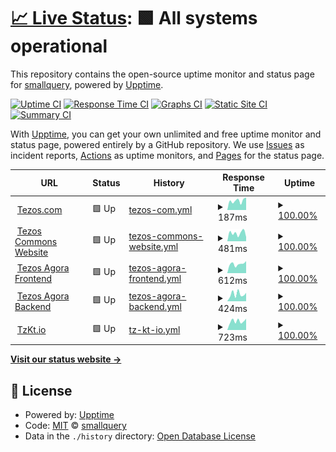 # [📈 Live Status](https://smallquery.github.io): <!--live status--> **🟩 All systems operational**

This repository contains the open-source uptime monitor and status page for [smallquery](https://smallquery.github.io), powered by [Upptime](https://github.com/upptime/upptime).

[![Uptime CI](https://github.com/smallquery/uptime/workflows/Uptime%20CI/badge.svg)](https://github.com/smallquery/uptime/actions?query=workflow%3A%22Uptime+CI%22)
[![Response Time CI](https://github.com/smallquery/uptime/workflows/Response%20Time%20CI/badge.svg)](https://github.com/smallquery/uptime/actions?query=workflow%3A%22Response+Time+CI%22)
[![Graphs CI](https://github.com/smallquery/uptime/workflows/Graphs%20CI/badge.svg)](https://github.com/smallquery/uptime/actions?query=workflow%3A%22Graphs+CI%22)
[![Static Site CI](https://github.com/smallquery/uptime/workflows/Static%20Site%20CI/badge.svg)](https://github.com/smallquery/uptime/actions?query=workflow%3A%22Static+Site+CI%22)
[![Summary CI](https://github.com/smallquery/uptime/workflows/Summary%20CI/badge.svg)](https://github.com/smallquery/uptime/actions?query=workflow%3A%22Summary+CI%22)

With [Upptime](https://upptime.js.org), you can get your own unlimited and free uptime monitor and status page, powered entirely by a GitHub repository. We use [Issues](https://github.com/smallquery/uptime/issues) as incident reports, [Actions](https://github.com/smallquery/uptime/actions) as uptime monitors, and [Pages](https://smallquery.github.io) for the status page.

<!--start: status pages-->
<!-- This summary is generated by Upptime (https://github.com/upptime/upptime) -->
<!-- Do not edit this manually, your changes will be overwritten -->
<!-- prettier-ignore -->
| URL | Status | History | Response Time | Uptime |
| --- | ------ | ------- | ------------- | ------ |
| <img alt="" src="https://favicons.githubusercontent.com/tezos.com" height="13"> [Tezos.com](https://tezos.com) | 🟩 Up | [tezos-com.yml](https://github.com/smallquery/uptime/commits/HEAD/history/tezos-com.yml) | <details><summary><img alt="Response time graph" src="./graphs/tezos-com/response-time-week.png" height="20"> 187ms</summary><br><a href="https://smallquery.github.io/uptime/history/tezos-com"><img alt="Response time 252" src="https://img.shields.io/endpoint?url=https%3A%2F%2Fraw.githubusercontent.com%2Fsmallquery%2Fuptime%2FHEAD%2Fapi%2Ftezos-com%2Fresponse-time.json"></a><br><a href="https://smallquery.github.io/uptime/history/tezos-com"><img alt="24-hour response time 207" src="https://img.shields.io/endpoint?url=https%3A%2F%2Fraw.githubusercontent.com%2Fsmallquery%2Fuptime%2FHEAD%2Fapi%2Ftezos-com%2Fresponse-time-day.json"></a><br><a href="https://smallquery.github.io/uptime/history/tezos-com"><img alt="7-day response time 187" src="https://img.shields.io/endpoint?url=https%3A%2F%2Fraw.githubusercontent.com%2Fsmallquery%2Fuptime%2FHEAD%2Fapi%2Ftezos-com%2Fresponse-time-week.json"></a><br><a href="https://smallquery.github.io/uptime/history/tezos-com"><img alt="30-day response time 226" src="https://img.shields.io/endpoint?url=https%3A%2F%2Fraw.githubusercontent.com%2Fsmallquery%2Fuptime%2FHEAD%2Fapi%2Ftezos-com%2Fresponse-time-month.json"></a><br><a href="https://smallquery.github.io/uptime/history/tezos-com"><img alt="1-year response time 252" src="https://img.shields.io/endpoint?url=https%3A%2F%2Fraw.githubusercontent.com%2Fsmallquery%2Fuptime%2FHEAD%2Fapi%2Ftezos-com%2Fresponse-time-year.json"></a></details> | <details><summary><a href="https://smallquery.github.io/uptime/history/tezos-com">100.00%</a></summary><a href="https://smallquery.github.io/uptime/history/tezos-com"><img alt="All-time uptime 100.00%" src="https://img.shields.io/endpoint?url=https%3A%2F%2Fraw.githubusercontent.com%2Fsmallquery%2Fuptime%2FHEAD%2Fapi%2Ftezos-com%2Fuptime.json"></a><br><a href="https://smallquery.github.io/uptime/history/tezos-com"><img alt="24-hour uptime 100.00%" src="https://img.shields.io/endpoint?url=https%3A%2F%2Fraw.githubusercontent.com%2Fsmallquery%2Fuptime%2FHEAD%2Fapi%2Ftezos-com%2Fuptime-day.json"></a><br><a href="https://smallquery.github.io/uptime/history/tezos-com"><img alt="7-day uptime 100.00%" src="https://img.shields.io/endpoint?url=https%3A%2F%2Fraw.githubusercontent.com%2Fsmallquery%2Fuptime%2FHEAD%2Fapi%2Ftezos-com%2Fuptime-week.json"></a><br><a href="https://smallquery.github.io/uptime/history/tezos-com"><img alt="30-day uptime 100.00%" src="https://img.shields.io/endpoint?url=https%3A%2F%2Fraw.githubusercontent.com%2Fsmallquery%2Fuptime%2FHEAD%2Fapi%2Ftezos-com%2Fuptime-month.json"></a><br><a href="https://smallquery.github.io/uptime/history/tezos-com"><img alt="1-year uptime 100.00%" src="https://img.shields.io/endpoint?url=https%3A%2F%2Fraw.githubusercontent.com%2Fsmallquery%2Fuptime%2FHEAD%2Fapi%2Ftezos-com%2Fuptime-year.json"></a></details>
| <img alt="" src="https://favicons.githubusercontent.com/tezoscommons.org" height="13"> [Tezos Commons Website](https://tezoscommons.org) | 🟩 Up | [tezos-commons-website.yml](https://github.com/smallquery/uptime/commits/HEAD/history/tezos-commons-website.yml) | <details><summary><img alt="Response time graph" src="./graphs/tezos-commons-website/response-time-week.png" height="20"> 481ms</summary><br><a href="https://smallquery.github.io/uptime/history/tezos-commons-website"><img alt="Response time 402" src="https://img.shields.io/endpoint?url=https%3A%2F%2Fraw.githubusercontent.com%2Fsmallquery%2Fuptime%2FHEAD%2Fapi%2Ftezos-commons-website%2Fresponse-time.json"></a><br><a href="https://smallquery.github.io/uptime/history/tezos-commons-website"><img alt="24-hour response time 540" src="https://img.shields.io/endpoint?url=https%3A%2F%2Fraw.githubusercontent.com%2Fsmallquery%2Fuptime%2FHEAD%2Fapi%2Ftezos-commons-website%2Fresponse-time-day.json"></a><br><a href="https://smallquery.github.io/uptime/history/tezos-commons-website"><img alt="7-day response time 481" src="https://img.shields.io/endpoint?url=https%3A%2F%2Fraw.githubusercontent.com%2Fsmallquery%2Fuptime%2FHEAD%2Fapi%2Ftezos-commons-website%2Fresponse-time-week.json"></a><br><a href="https://smallquery.github.io/uptime/history/tezos-commons-website"><img alt="30-day response time 439" src="https://img.shields.io/endpoint?url=https%3A%2F%2Fraw.githubusercontent.com%2Fsmallquery%2Fuptime%2FHEAD%2Fapi%2Ftezos-commons-website%2Fresponse-time-month.json"></a><br><a href="https://smallquery.github.io/uptime/history/tezos-commons-website"><img alt="1-year response time 404" src="https://img.shields.io/endpoint?url=https%3A%2F%2Fraw.githubusercontent.com%2Fsmallquery%2Fuptime%2FHEAD%2Fapi%2Ftezos-commons-website%2Fresponse-time-year.json"></a></details> | <details><summary><a href="https://smallquery.github.io/uptime/history/tezos-commons-website">100.00%</a></summary><a href="https://smallquery.github.io/uptime/history/tezos-commons-website"><img alt="All-time uptime 99.96%" src="https://img.shields.io/endpoint?url=https%3A%2F%2Fraw.githubusercontent.com%2Fsmallquery%2Fuptime%2FHEAD%2Fapi%2Ftezos-commons-website%2Fuptime.json"></a><br><a href="https://smallquery.github.io/uptime/history/tezos-commons-website"><img alt="24-hour uptime 100.00%" src="https://img.shields.io/endpoint?url=https%3A%2F%2Fraw.githubusercontent.com%2Fsmallquery%2Fuptime%2FHEAD%2Fapi%2Ftezos-commons-website%2Fuptime-day.json"></a><br><a href="https://smallquery.github.io/uptime/history/tezos-commons-website"><img alt="7-day uptime 100.00%" src="https://img.shields.io/endpoint?url=https%3A%2F%2Fraw.githubusercontent.com%2Fsmallquery%2Fuptime%2FHEAD%2Fapi%2Ftezos-commons-website%2Fuptime-week.json"></a><br><a href="https://smallquery.github.io/uptime/history/tezos-commons-website"><img alt="30-day uptime 100.00%" src="https://img.shields.io/endpoint?url=https%3A%2F%2Fraw.githubusercontent.com%2Fsmallquery%2Fuptime%2FHEAD%2Fapi%2Ftezos-commons-website%2Fuptime-month.json"></a><br><a href="https://smallquery.github.io/uptime/history/tezos-commons-website"><img alt="1-year uptime 99.96%" src="https://img.shields.io/endpoint?url=https%3A%2F%2Fraw.githubusercontent.com%2Fsmallquery%2Fuptime%2FHEAD%2Fapi%2Ftezos-commons-website%2Fuptime-year.json"></a></details>
| <img alt="" src="https://favicons.githubusercontent.com/tezosagora.org" height="13"> [Tezos Agora Frontend](https://tezosagora.org) | 🟩 Up | [tezos-agora-frontend.yml](https://github.com/smallquery/uptime/commits/HEAD/history/tezos-agora-frontend.yml) | <details><summary><img alt="Response time graph" src="./graphs/tezos-agora-frontend/response-time-week.png" height="20"> 612ms</summary><br><a href="https://smallquery.github.io/uptime/history/tezos-agora-frontend"><img alt="Response time 630" src="https://img.shields.io/endpoint?url=https%3A%2F%2Fraw.githubusercontent.com%2Fsmallquery%2Fuptime%2FHEAD%2Fapi%2Ftezos-agora-frontend%2Fresponse-time.json"></a><br><a href="https://smallquery.github.io/uptime/history/tezos-agora-frontend"><img alt="24-hour response time 771" src="https://img.shields.io/endpoint?url=https%3A%2F%2Fraw.githubusercontent.com%2Fsmallquery%2Fuptime%2FHEAD%2Fapi%2Ftezos-agora-frontend%2Fresponse-time-day.json"></a><br><a href="https://smallquery.github.io/uptime/history/tezos-agora-frontend"><img alt="7-day response time 612" src="https://img.shields.io/endpoint?url=https%3A%2F%2Fraw.githubusercontent.com%2Fsmallquery%2Fuptime%2FHEAD%2Fapi%2Ftezos-agora-frontend%2Fresponse-time-week.json"></a><br><a href="https://smallquery.github.io/uptime/history/tezos-agora-frontend"><img alt="30-day response time 611" src="https://img.shields.io/endpoint?url=https%3A%2F%2Fraw.githubusercontent.com%2Fsmallquery%2Fuptime%2FHEAD%2Fapi%2Ftezos-agora-frontend%2Fresponse-time-month.json"></a><br><a href="https://smallquery.github.io/uptime/history/tezos-agora-frontend"><img alt="1-year response time 631" src="https://img.shields.io/endpoint?url=https%3A%2F%2Fraw.githubusercontent.com%2Fsmallquery%2Fuptime%2FHEAD%2Fapi%2Ftezos-agora-frontend%2Fresponse-time-year.json"></a></details> | <details><summary><a href="https://smallquery.github.io/uptime/history/tezos-agora-frontend">100.00%</a></summary><a href="https://smallquery.github.io/uptime/history/tezos-agora-frontend"><img alt="All-time uptime 99.94%" src="https://img.shields.io/endpoint?url=https%3A%2F%2Fraw.githubusercontent.com%2Fsmallquery%2Fuptime%2FHEAD%2Fapi%2Ftezos-agora-frontend%2Fuptime.json"></a><br><a href="https://smallquery.github.io/uptime/history/tezos-agora-frontend"><img alt="24-hour uptime 100.00%" src="https://img.shields.io/endpoint?url=https%3A%2F%2Fraw.githubusercontent.com%2Fsmallquery%2Fuptime%2FHEAD%2Fapi%2Ftezos-agora-frontend%2Fuptime-day.json"></a><br><a href="https://smallquery.github.io/uptime/history/tezos-agora-frontend"><img alt="7-day uptime 100.00%" src="https://img.shields.io/endpoint?url=https%3A%2F%2Fraw.githubusercontent.com%2Fsmallquery%2Fuptime%2FHEAD%2Fapi%2Ftezos-agora-frontend%2Fuptime-week.json"></a><br><a href="https://smallquery.github.io/uptime/history/tezos-agora-frontend"><img alt="30-day uptime 100.00%" src="https://img.shields.io/endpoint?url=https%3A%2F%2Fraw.githubusercontent.com%2Fsmallquery%2Fuptime%2FHEAD%2Fapi%2Ftezos-agora-frontend%2Fuptime-month.json"></a><br><a href="https://smallquery.github.io/uptime/history/tezos-agora-frontend"><img alt="1-year uptime 99.94%" src="https://img.shields.io/endpoint?url=https%3A%2F%2Fraw.githubusercontent.com%2Fsmallquery%2Fuptime%2FHEAD%2Fapi%2Ftezos-agora-frontend%2Fuptime-year.json"></a></details>
| <img alt="" src="https://favicons.githubusercontent.com/forum.tezosagora.org" height="13"> [Tezos Agora Backend](https://forum.tezosagora.org) | 🟩 Up | [tezos-agora-backend.yml](https://github.com/smallquery/uptime/commits/HEAD/history/tezos-agora-backend.yml) | <details><summary><img alt="Response time graph" src="./graphs/tezos-agora-backend/response-time-week.png" height="20"> 424ms</summary><br><a href="https://smallquery.github.io/uptime/history/tezos-agora-backend"><img alt="Response time 415" src="https://img.shields.io/endpoint?url=https%3A%2F%2Fraw.githubusercontent.com%2Fsmallquery%2Fuptime%2FHEAD%2Fapi%2Ftezos-agora-backend%2Fresponse-time.json"></a><br><a href="https://smallquery.github.io/uptime/history/tezos-agora-backend"><img alt="24-hour response time 475" src="https://img.shields.io/endpoint?url=https%3A%2F%2Fraw.githubusercontent.com%2Fsmallquery%2Fuptime%2FHEAD%2Fapi%2Ftezos-agora-backend%2Fresponse-time-day.json"></a><br><a href="https://smallquery.github.io/uptime/history/tezos-agora-backend"><img alt="7-day response time 424" src="https://img.shields.io/endpoint?url=https%3A%2F%2Fraw.githubusercontent.com%2Fsmallquery%2Fuptime%2FHEAD%2Fapi%2Ftezos-agora-backend%2Fresponse-time-week.json"></a><br><a href="https://smallquery.github.io/uptime/history/tezos-agora-backend"><img alt="30-day response time 402" src="https://img.shields.io/endpoint?url=https%3A%2F%2Fraw.githubusercontent.com%2Fsmallquery%2Fuptime%2FHEAD%2Fapi%2Ftezos-agora-backend%2Fresponse-time-month.json"></a><br><a href="https://smallquery.github.io/uptime/history/tezos-agora-backend"><img alt="1-year response time 416" src="https://img.shields.io/endpoint?url=https%3A%2F%2Fraw.githubusercontent.com%2Fsmallquery%2Fuptime%2FHEAD%2Fapi%2Ftezos-agora-backend%2Fresponse-time-year.json"></a></details> | <details><summary><a href="https://smallquery.github.io/uptime/history/tezos-agora-backend">100.00%</a></summary><a href="https://smallquery.github.io/uptime/history/tezos-agora-backend"><img alt="All-time uptime 99.98%" src="https://img.shields.io/endpoint?url=https%3A%2F%2Fraw.githubusercontent.com%2Fsmallquery%2Fuptime%2FHEAD%2Fapi%2Ftezos-agora-backend%2Fuptime.json"></a><br><a href="https://smallquery.github.io/uptime/history/tezos-agora-backend"><img alt="24-hour uptime 100.00%" src="https://img.shields.io/endpoint?url=https%3A%2F%2Fraw.githubusercontent.com%2Fsmallquery%2Fuptime%2FHEAD%2Fapi%2Ftezos-agora-backend%2Fuptime-day.json"></a><br><a href="https://smallquery.github.io/uptime/history/tezos-agora-backend"><img alt="7-day uptime 100.00%" src="https://img.shields.io/endpoint?url=https%3A%2F%2Fraw.githubusercontent.com%2Fsmallquery%2Fuptime%2FHEAD%2Fapi%2Ftezos-agora-backend%2Fuptime-week.json"></a><br><a href="https://smallquery.github.io/uptime/history/tezos-agora-backend"><img alt="30-day uptime 100.00%" src="https://img.shields.io/endpoint?url=https%3A%2F%2Fraw.githubusercontent.com%2Fsmallquery%2Fuptime%2FHEAD%2Fapi%2Ftezos-agora-backend%2Fuptime-month.json"></a><br><a href="https://smallquery.github.io/uptime/history/tezos-agora-backend"><img alt="1-year uptime 99.98%" src="https://img.shields.io/endpoint?url=https%3A%2F%2Fraw.githubusercontent.com%2Fsmallquery%2Fuptime%2FHEAD%2Fapi%2Ftezos-agora-backend%2Fuptime-year.json"></a></details>
| <img alt="" src="https://favicons.githubusercontent.com/tzkt.io" height="13"> [TzKt.io](https://tzkt.io) | 🟩 Up | [tz-kt-io.yml](https://github.com/smallquery/uptime/commits/HEAD/history/tz-kt-io.yml) | <details><summary><img alt="Response time graph" src="./graphs/tz-kt-io/response-time-week.png" height="20"> 723ms</summary><br><a href="https://smallquery.github.io/uptime/history/tz-kt-io"><img alt="Response time 709" src="https://img.shields.io/endpoint?url=https%3A%2F%2Fraw.githubusercontent.com%2Fsmallquery%2Fuptime%2FHEAD%2Fapi%2Ftz-kt-io%2Fresponse-time.json"></a><br><a href="https://smallquery.github.io/uptime/history/tz-kt-io"><img alt="24-hour response time 1132" src="https://img.shields.io/endpoint?url=https%3A%2F%2Fraw.githubusercontent.com%2Fsmallquery%2Fuptime%2FHEAD%2Fapi%2Ftz-kt-io%2Fresponse-time-day.json"></a><br><a href="https://smallquery.github.io/uptime/history/tz-kt-io"><img alt="7-day response time 723" src="https://img.shields.io/endpoint?url=https%3A%2F%2Fraw.githubusercontent.com%2Fsmallquery%2Fuptime%2FHEAD%2Fapi%2Ftz-kt-io%2Fresponse-time-week.json"></a><br><a href="https://smallquery.github.io/uptime/history/tz-kt-io"><img alt="30-day response time 704" src="https://img.shields.io/endpoint?url=https%3A%2F%2Fraw.githubusercontent.com%2Fsmallquery%2Fuptime%2FHEAD%2Fapi%2Ftz-kt-io%2Fresponse-time-month.json"></a><br><a href="https://smallquery.github.io/uptime/history/tz-kt-io"><img alt="1-year response time 710" src="https://img.shields.io/endpoint?url=https%3A%2F%2Fraw.githubusercontent.com%2Fsmallquery%2Fuptime%2FHEAD%2Fapi%2Ftz-kt-io%2Fresponse-time-year.json"></a></details> | <details><summary><a href="https://smallquery.github.io/uptime/history/tz-kt-io">100.00%</a></summary><a href="https://smallquery.github.io/uptime/history/tz-kt-io"><img alt="All-time uptime 100.00%" src="https://img.shields.io/endpoint?url=https%3A%2F%2Fraw.githubusercontent.com%2Fsmallquery%2Fuptime%2FHEAD%2Fapi%2Ftz-kt-io%2Fuptime.json"></a><br><a href="https://smallquery.github.io/uptime/history/tz-kt-io"><img alt="24-hour uptime 100.00%" src="https://img.shields.io/endpoint?url=https%3A%2F%2Fraw.githubusercontent.com%2Fsmallquery%2Fuptime%2FHEAD%2Fapi%2Ftz-kt-io%2Fuptime-day.json"></a><br><a href="https://smallquery.github.io/uptime/history/tz-kt-io"><img alt="7-day uptime 100.00%" src="https://img.shields.io/endpoint?url=https%3A%2F%2Fraw.githubusercontent.com%2Fsmallquery%2Fuptime%2FHEAD%2Fapi%2Ftz-kt-io%2Fuptime-week.json"></a><br><a href="https://smallquery.github.io/uptime/history/tz-kt-io"><img alt="30-day uptime 100.00%" src="https://img.shields.io/endpoint?url=https%3A%2F%2Fraw.githubusercontent.com%2Fsmallquery%2Fuptime%2FHEAD%2Fapi%2Ftz-kt-io%2Fuptime-month.json"></a><br><a href="https://smallquery.github.io/uptime/history/tz-kt-io"><img alt="1-year uptime 100.00%" src="https://img.shields.io/endpoint?url=https%3A%2F%2Fraw.githubusercontent.com%2Fsmallquery%2Fuptime%2FHEAD%2Fapi%2Ftz-kt-io%2Fuptime-year.json"></a></details>

<!--end: status pages-->

[**Visit our status website →**](https://smallquery.github.io)

## 📄 License

- Powered by: [Upptime](https://github.com/upptime/upptime)
- Code: [MIT](./LICENSE) © [smallquery](https://smallquery.github.io)
- Data in the `./history` directory: [Open Database License](https://opendatacommons.org/licenses/odbl/1-0/)
